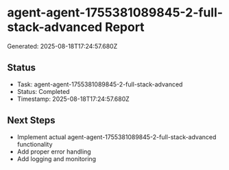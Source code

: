 # agent-agent-1755381089845-2-full-stack-advanced Report

Generated: 2025-08-18T17:24:57.680Z

## Status
- Task: agent-agent-1755381089845-2-full-stack-advanced
- Status: Completed
- Timestamp: 2025-08-18T17:24:57.680Z

## Next Steps
- Implement actual agent-agent-1755381089845-2-full-stack-advanced functionality
- Add proper error handling
- Add logging and monitoring
